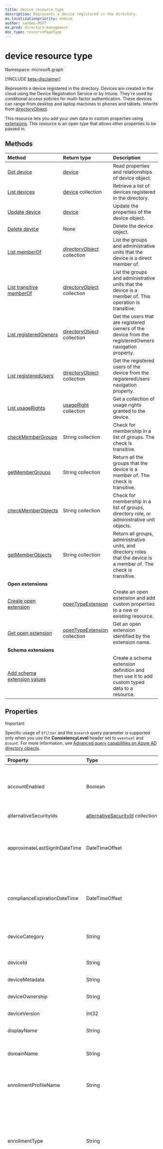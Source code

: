 ```yaml
---
title: device resource type
description: Represents a device registered in the directory.
ms.localizationpriority: medium
author: sandeo-MSFT
ms.prod: directory-management
doc_type: resourcePageType
---
```


# device resource type

Namespace: microsoft.graph

[!INCLUDE [beta-disclaimer](../../includes/beta-disclaimer.md)]

Represents a device registered in the directory. Devices are created in the cloud using the Device Registration Service or by Intune. They're used by conditional access policies for multi-factor authentication. These devices can range from desktop and laptop machines to phones and tablets. Inherits from [directoryObject](directoryobject.md).

This resource lets you add your own data to custom properties using [extensions](/graph/extensibility-overview). This resource is an open type that allows other properties to be passed in.

## Methods

| Method                                                                      | Return type                                          | Description                                                                                                           |
| :-------------------------------------------------------------------------- | :--------------------------------------------------- | :-------------------------------------------------------------------------------------------------------------------- |
| [Get device](../api/device-get.md)                                          | [device](device.md)                                  | Read properties and relationships of device object.                                                                   |
| [List devices](../api/device-list.md)                                       | [device](device.md) collection                       | Retrieve a list of devices registered in the directory.                                                               |
| [Update device](../api/device-update.md)                                    | [device](device.md)                                  | Update the properties of the device object.                                                                           |
| [Delete device](../api/device-delete.md)                                    | None                                                 | Delete the device object.                                                                                             |
| [List memberOf](../api/device-list-memberof.md)                             | [directoryObject](directoryobject.md) collection     | List the groups and administrative units that the device is a direct member of.                                       |
| [List transitive memberOf](../api/device-list-transitivememberof.md)        | [directoryObject](directoryobject.md) collection     | List the groups and administrative units that the device is a member of. This operation is transitive.                |
| [List registeredOwners](../api/device-list-registeredowners.md)             | [directoryObject](directoryobject.md) collection     | Get the users that are registered owners of the device from the registeredOwners navigation property.                 |
| [List registeredUsers](../api/device-list-registeredusers.md)               | [directoryObject](directoryobject.md) collection     | Get the registered users of the device from the registeredUsers navigation property.                                  |
| [List usageRights](../api/device-list-usagerights.md)                       | [usageRight](usageright.md) collection               | Get a collection of usage rights granted to the device.                                                               |
| [checkMemberGroups](../api/directoryobject-checkmembergroups.md)            | String collection                                    | Check for membership in a list of groups. The check is transitive.                                                    |
| [getMemberGroups](../api/directoryobject-getmembergroups.md)                | String collection                                    | Return all the groups that the device is a member of. The check is transitive.                                        |
| [checkMemberObjects](../api/directoryobject-checkmemberobjects.md)          | String collection                                    | Check for membership in a list of groups, directory role, or administrative unit objects.                             |
| [getMemberObjects](../api/directoryobject-checkmemberobjects.md)            | String collection                                    | Return all groups, administrative units, and directory roles that the device is a member of. The check is transitive. |
| **Open extensions**                                                         |                                                      |                                                                                                                       |
| [Create open extension](../api/opentypeextension-post-opentypeextension.md) | [openTypeExtension](opentypeextension.md)            | Create an open extension and add custom properties to a new or existing resource.                                     |
| [Get open extension](../api/opentypeextension-get.md)                       | [openTypeExtension](opentypeextension.md) collection | Get an open extension identified by the extension name.                                                               |
| **Schema extensions**                                                       |                                                      |                                                                                                                       |
| [Add schema extension values](/graph/extensibility-schema-groups)           |                                                      | Create a schema extension definition and then use it to add custom typed data to a resource.                          |

## Properties

> [!IMPORTANT]
> Specific usage of `$filter` and the `$search` query parameter is supported only when you use the **ConsistencyLevel** header set to `eventual` and `$count`. For more information, see [Advanced query capabilities on Azure AD directory objects](/graph/aad-advanced-queries#device-properties).

| Property                      | Type                                                              | Description                                                                                                                                                                                                                                                                                                                                                                       |
| :---------------------------- | :---------------------------------------------------------------- | :-------------------------------------------------------------------------------------------------------------------------------------------------------------------------------------------------------------------------------------------------------------------------------------------------------------------------------------------------------------------------------- |
| accountEnabled                | Boolean                                                           | `true` if the account is enabled; otherwise, `false`. Default is `true`. <br/><br/> Supports `$filter` (`eq`, `ne`, `not`, `in`). Only callers in Global Administrator and Cloud Device Administrator roles can set this property.                                                                                                                                                |
| alternativeSecurityIds        | [alternativeSecurityId](alternativeSecurityId.md) collection      | For internal use only. Not nullable. Supports `$filter` (`eq`, `not`, `ge`, `le`).                                                                                                                                                                                                                                                                                                |
| approximateLastSignInDateTime | DateTimeOffset                                                    | The timestamp type represents date and time information using ISO 8601 format and is always in UTC time. For example, midnight UTC on Jan 1, 2014 is `2014-01-01T00:00:00Z`. Read-only. Supports `$filter` (`eq`, `ne`, `not`, `ge`, `le`, and `eq` on `null` values) and `$orderBy`.                                                                                             |
| complianceExpirationDateTime  | DateTimeOffset                                                    | The timestamp when the device is no longer deemed compliant. The timestamp type represents date and time information using ISO 8601 format and is always in UTC time. For example, midnight UTC on Jan 1, 2014 is `2014-01-01T00:00:00Z`. Read-only.                                                                                                                              |
| deviceCategory                | String                                                            | User-defined property set by Intune to automatically add devices to groups and simplify managing devices.                                                                                                                                                                                                                                                                         |
| deviceId                      | String                                                            | Identifier set by Azure Device Registration Service at the time of registration. Supports `$filter` (`eq`, `ne`, `not`, `startsWith`).                                                                                                                                                                                                                                            |
| deviceMetadata                | String                                                            | For internal use only. Set to `null`.                                                                                                                                                                                                                                                                                                                                             |
| deviceOwnership               | String                                                            | Ownership of the device. This property is set by Intune. Possible values are: `unknown`, `company`, `personal`.                                                                                                                                                                                                                                                                   |
| deviceVersion                 | Int32                                                             | For internal use only.                                                                                                                                                                                                                                                                                                                                                            |
| displayName                   | String                                                            | The display name for the device. Required. Supports `$filter` (`eq`, `ne`, `not`, `ge`, `le`, `in`, `startsWith`, and `eq` on `null` values), `$search`, and `$orderBy`.                                                                                                                                                                                                          |
| domainName                    | String                                                            | The on-premises domain name of Hybrid Azure AD joined devices. This property is set by Intune.                                                                                                                                                                                                                                                                                    |
| enrollmentProfileName         | String                                                            | Enrollment profile applied to the device. For example, `Apple Device Enrollment Profile`, `Device enrollment - Corporate device identifiers`, or `Windows Autopilot profile name`. This property is set by Intune.                                                                                                                                                                |
| enrollmentType                | String                                                            | Enrollment type of the device. This property is set by Intune. Possible values are: `unknown`, `userEnrollment`, `deviceEnrollmentManager`, `appleBulkWithUser`, `appleBulkWithoutUser`, `windowsAzureADJoin`, `windowsBulkUserless`, `windowsAutoEnrollment`, `windowsBulkAzureDomainJoin`, `windowsCoManagement`.                                                               |
| extensionAttributes           | [onPremisesExtensionAttributes](onpremisesextensionattributes.md) | Contains extension attributes 1-15 for the device. The individual extension attributes are not selectable. These properties are mastered in cloud and can be set during creation or update of a device object in Azure AD. <br><br>Supports `$filter` (`eq`, `not`, `startsWith`, and `eq` on `null` values).                                                                     |
| id                            | String                                                            | The unique identifier for the device. Inherited from [directoryObject](directoryobject.md). Key, Not nullable. Read-only. Supports `$filter` (`eq`, `ne`, `not`, `in`).                                                                                                                                                                                                           |
| isCompliant                   | Boolean                                                           | `true` if the device complies with Mobile Device Management (MDM) policies; otherwise, `false`. Read-only. This can only be updated by Intune for any device OS type or by an [approved MDM app](/windows/client-management/mdm/azure-active-directory-integration-with-mdm) for Windows OS devices. Supports `$filter` (`eq`, `ne`, `not`).                                      |
| isManaged                     | Boolean                                                           | `true` if the device is managed by a Mobile Device Management (MDM) app; otherwise, `false`. This can only be updated by Intune for any device OS type or by an [approved MDM app](/windows/client-management/mdm/azure-active-directory-integration-with-mdm) for Windows OS devices. Supports `$filter` (`eq`, `ne`, `not`).                                                    |
| isRooted                      | Boolean                                                           | `true` if device is rooted; `false` if device is jail-broken. This can only be updated by Intune.                                                                                                                                                                                                                                                                                 |
| managementType                | String                                                            | Management channel of the device.  This property is set by Intune. Possible values are: `eas`, `mdm`, `easMdm`, `intuneClient`, `easIntuneClient`, `configurationManagerClient`, `configurationManagerClientMdm`, `configurationManagerClientMdmEas`, `unknown`, `jamf`, `googleCloudDevicePolicyController`.                                                                     |
| manufacturer                  | String                                                            | Manufacturer of the device. Read-only.                                                                                                                                                                                                                                                                                                                                            |
| mdmAppId                      | String                                                            | Application identifier used to register device into MDM. Read-only. Supports `$filter` (`eq`, `ne`, `not`, `startsWith`).                                                                                                                                                                                                                                                         |
| model                         | String                                                            | Model of the device. Read-only.                                                                                                                                                                                                                                                                                                                                                   |
| onPremisesLastSyncDateTime    | DateTimeOffset                                                    | The last time at which the object was synced with the on-premises directory. The Timestamp type represents date and time information using ISO 8601 format and is always in UTC time. For example, midnight UTC on Jan 1, 2014 is `2014-01-01T00:00:00Z` Read-only. Supports `$filter` (`eq`, `ne`, `not`, `ge`, `le`, `in`).                                                     |
| onPremisesSyncEnabled         | Boolean                                                           | `true` if this object is synced from an on-premises directory; `false` if this object was originally synced from an on-premises directory but is no longer synced; `null` if this object has never been synced from an on-premises directory (default). Read-only. Supports `$filter` (`eq`, `ne`, `not`, `in`, and `eq` on `null` values).                                       |
| operatingSystem               | String                                                            | The type of operating system on the device. Required. Supports `$filter` (`eq`, `ne`, `not`, `ge`, `le`, `startsWith`, and `eq` on `null` values).                                                                                                                                                                                                                                |
| operatingSystemVersion        | String                                                            | Operating system version of the device. Required. Supports `$filter` (`eq`, `ne`, `not`, `ge`, `le`, `startsWith`, and `eq` on `null` values).                                                                                                                                                                                                                                    |
| physicalIds                   | String collection                                                 | For internal use only. Not nullable. Supports `$filter` (`eq`, `not`, `ge`, `le`, `startsWith`).                                                                                                                                                                                                                                                                                  |
| profileType                   | String                                                            | The profile type of the device. Possible values: `RegisteredDevice` (default), `SecureVM`, `Printer`, `Shared`, `IoT`.                                                                                                                                                                                                                                                            |
| registrationDateTime          | DateTimeOffset                                                    | Date and time of when the device was registered. The timestamp type represents date and time information using ISO 8601 format and is always in UTC time. For example, midnight UTC on Jan 1, 2014 is `2014-01-01T00:00:00Z`. Read-only.                                                                                                                                          |
| systemLabels                  | String collection                                                 | List of labels applied to the device by the system.                                                                                                                                                                                                                                                                                                                               |
| hostnames                     | String collection                                                 | List of hostNames for the device.                                                                                                                                                                                                                                                                                                                                                 |
| trustType                     | String                                                            | Type of trust for the joined device. Read-only. Possible values: `Workplace` (indicates *bring your own personal devices*), `AzureAd` (Cloud only joined devices), `ServerAd` (on-premises domain joined devices joined to Azure AD). For more details, see [Introduction to device management in Azure Active Directory](/azure/active-directory/device-management-introduction) |
| name                          | String                                                            | Friendly name of a device. Only returned if user signs in with a Microsoft account as part of Project Rome.                                                                                                                                                                                                                                                                       |
| status                        | String                                                            | Device is `online` or `offline`. Only returned if user signs in with a Microsoft account as part of Project Rome.                                                                                                                                                                                                                                                                 |
| platform                      | String                                                            | Platform of device. Only returned if user signs in with a Microsoft account as part of Project Rome. Only returned if user signs in with a Microsoft account as part of Project Rome.                                                                                                                                                                                             |
| kind                          | String                                                            | Form factor of device. Only returned if user signs in with a Microsoft account as part of Project Rome.                                                                                                                                                                                                                                                                           |
| model                         | String                                                            | Model of device. Only returned if user signs in with a Microsoft account as part of Project Rome.                                                                                                                                                                                                                                                                                 |
| manufacturer                  | String                                                            | Manufacturer of device. Only returned if user signs in with a Microsoft account as part of Project Rome.                                                                                                                                                                                                                                                                          |

## Relationships

| Relationship       | Type                                             | Description                                                                                                                                                                                                                                   |
| :----------------- | :----------------------------------------------- | :-------------------------------------------------------------------------------------------------------------------------------------------------------------------------------------------------------------------------------------------- |
| commands           | [command](command.md) collection                 | Set of commands sent to this device.                                                                                                                                                                                                          |
| extensions         | [extension](extension.md) collection             | The collection of open extensions defined for the device. Read-only. Nullable.                                                                                                                                                                |
| memberOf           | [directoryObject](directoryobject.md) collection | Groups and administrative units that this device is a member of. Read-only. Nullable. Supports `$expand`.                                                                                                                                     |
| registeredOwners   | [directoryObject](directoryobject.md) collection | The user that cloud joined the device or registered their personal device. The registered owner is set at the time of registration. Currently, there can be only one owner. Read-only. Nullable. Supports `$expand`.                          |
| registeredUsers    | [directoryObject](directoryobject.md) collection | Collection of registered users of the device. For cloud joined devices and registered personal devices, registered users are set to the same value as registered owners at the time of registration. Read-only. Nullable. Supports `$expand`. |
| transitiveMemberOf | [directoryObject](directoryobject.md) collection | Groups and administrative units that this device is a member of. This operation is transitive. Supports `$expand`.                                                                                                                            |
| usageRights        | [usageRight](usageright.md) collection           | Represents the usage rights a device has been granted.                                                                                                                                                                                        |

## JSON representation

The following is a JSON representation of the resource.

<!-- {
  "blockType": "resource",
  "optionalProperties": [
    "extensions",
    "registeredOwners",
    "registeredUsers"
  ],
  "keyProperty": "id",
  "@odata.type": "microsoft.graph.device"
}-->

```json
{
  "accountEnabled": true,
  "approximateLastSignInDateTime": "String (timestamp)",
  "complianceExpirationDateTime": "String (timestamp)",
  "deviceCategory": "string",
  "deviceId": "string",
  "deviceMetadata": "string",
  "deviceOwnership": "string",
  "deviceVersion": 1024,
  "displayName": "string",
  "domainName": "string",
  "enrollmentProfileName": "string",
  "enrollmentType": "string",
  "extensionAttributes": {"@odata.type": "microsoft.graph.onPremisesExtensionAttributes"},
  "id": "string (identifier)",
  "isCompliant": true,
  "isManaged": true,
  "isRooted": true,
  "mdmAppId": "string",
  "onPremisesLastSyncDateTime": "String (timestamp)",
  "onPremisesSyncEnabled": true,
  "operatingSystem": "string",
  "operatingSystemVersion": "string",
  "physicalIds": ["string"],
  "profileType": "string",
  "registrationDateTime": "String (timestamp)",
  "systemLabels": ["string"],
  "hostNames" : ["string"],
  "trustType": "string",
  "Name": "string",
  "Status": "string",
  "Platform": "string",
  "Kind": "string",
  "Model": "string",
  "managementType": "string",
  "Manufacturer": "string"
}
```

## See also

- [Add custom data to resources using extensions](/graph/extensibility-overview)
- [Add custom data to users using open extensions](/graph/extensibility-open-users)
- [Add custom data to groups using schema extensions](/graph/extensibility-schema-groups)

<!-- uuid: 8fcb5dbc-d5aa-4681-8e31-b001d5168d79
2015-10-25 14:57:30 UTC -->

<!--
{
  "type": "#page.annotation",
  "description": "device resource",
  "keywords": "",
  "section": "documentation",
  "tocPath": "",
  "suppressions": []
}
-->

